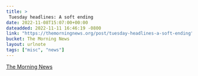 ```yaml
---
title: > 
 Tuesday headlines: A soft ending
date: 2022-11-08T15:07:00+00:00
dateadded: 2022-11-11 16:46:19 -0800
link: "https://themorningnews.org/post/tuesday-headlines-a-soft-ending"
bucket: The Morning News
layout: urlnote
tags: ["misc", "news"]
--- 
```


 
  
    
    
    


 <!-- end excerpt --> 
<div class='bucket'><a class='internal-link' href='/buckets/the-morning-news'>The Morning News</a></div> 
